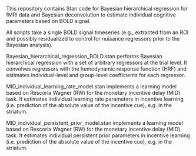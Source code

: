 This repository contains Stan code for Bayesian hierarchical regression for fMRI data and Bayesian deconvolution to estimate individual cognitive parameters based on BOLD signal.

All scripts take a single BOLD signal timeseries (e.g., extracted from an ROI and possibly residualized to control for nuisance regressors prior to the Bayesian analysis).

Bayesian_hierarchical_regression_BOLD.stan performs Bayesian hierarchical regression with a set of arbitrary regressors at the trial level. 
It convolves regressors with the hemodynamic response function (HRF) and estimates individual-level and group-level coefficients for each regressor.

MID_individual_learning_rate_model.stan implements a learning model based on Rescorla Wagner (RW) for the monetary incentive delay (MID) task. 
It estimates individual learning rate parameters in incentive learning (i.e. prediction of the absolute value of the incentive cue), e.g. in the striatum.

MID_individual_persistent_prior_model.stan implements a learning model based on Rescorla Wagner (RW) for the monetary incentive delay (MID) task. 
It estimates individual persistent prior parameters in incentive learning (i.e. prediction of the absolute value of the incentive cue), e.g. in the striatum.
